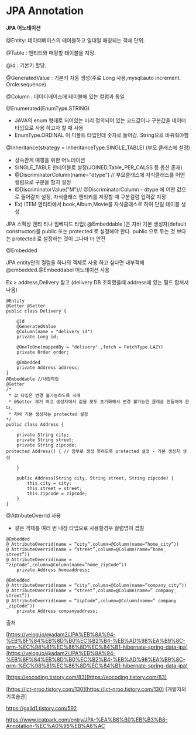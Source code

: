 # JPA Annotation

**JPA 어노테이션**

@Entity: 데이터베이스의 테이블하고 일대일 매칭되는 객체 단위.

@Table : 엔티티와 매핑할 테이블을 지정.

@id : 기본키 할당.

@GeneratedValue : 기본키 자동 생성(주로 Long 사용,mysql:auto increment. Orcle:sequence)

@Column : 데이터베이스에 테이블에 있는 컬럼과 동일

@Enumerated(EnumType.STRING)

* JAVA의 enum 형태로 되어있는 미리 정의되어 있는 코드값이나 구분값을 데이터 타입으로 사용 하고자 할 때 사용
* EnumType.ORDINAL 이 디폴트 타입인데 숫자로 들어감. String으로 바꿔줘야함

@Inheritance(strategy = InheritanceType.SINGLE\_TABLE) (부모 클래스에 설정)

* 상속관계 매핑을 위한 어노테이션
* SINGLE\_TABLE 한테이블로 설정(JOINED,Table\_PER\_CALSS 등 옵션 존재)
* @DiscriminatorColumn(name="dtype") // 부모클래스에 자식클래스를 어떤 컬럼으로 구분을 할지 설정
* @DiscriminatorValue("M")// @DiscriminatorColumn - dtype 에 어떤 값으로 들어갈지 설정, 자식클래스 엔티키를 저장할 때 구분컬럼 입력값 지정
* Ex) ITEM 엔티티에서 book,Album,Movie를 자식클래스로 하여 단일 테이블 생성

JPA 스펙상 엔티 티나 임베디드 타입( @Embeddable )은 자바 기본 생성자(default constructor)를 public 또는 protected 로 설정해야 한다. public 으로 두는 것 보다는 protected 로 설정하는 것이 그나마 더 안전

@Embedded

JPA entity안의 컬럼을 하나의 객체로 사용 하고 싶다면 내부객체 @embedded.@Embeddabel 어노테이션 사용

Ex > address,Delivery 참고 (delivery DB 조회했을때 address에 있는 필드 합쳐서 나옴)

```
@Entity
@Getter @Setter
public class Delivery {

	@Id
	@GeneratedValue
	@Column(name = "delivery_id")
	private Long id;
	
	@OneToOne(mappedBy = "delivery" ,fetch = FetchType.LAZY)
	private Order order;
	
	@Embedded
	private Address address;
}
@Embeddable //내장타입
@Getter
/*
 * 값 타입은 변경 불가능하도록 서례
 * @Setter 제거 하고 생성자에서 값을 모두 초기화해서 변경 불가능한 클래슬 만들어야 한다.
 * 자바 기본 생성자는 protected 설정
*/
public class Address {

	private String city;
	private String street;
	private String zipcode;
protected Address() { // 함부로 생성 못하도록 protected 설정 - 기본 생성자 생성
		
	}
	
	public Address(String city, String street, String zipcode) {
		this.city = city;
		this.street = street;
		this.zipcode = zipcode;
	}
}

```

@AttributeOverrid 사용

* 같은 객체를 여러 번 내장 타입으로 사용할경우 컬럼명이 겹칠

```
@Embedded
@ AttributeOverrid(name = “city”,column=@Column(name=”home_city”))
@ AttributeOverrid(name = “street”,column=@Column(name=”home_ street”))
@ AttributeOverrid(name = “zipCode”,column=@Column(name=”home_zipCode”))
	private Address homeaddress;

@Embedded
@ AttributeOverrid(name = “city”,column=@Column(name=”company_city”))
@ AttributeOverrid(name = “street”,column=@Column(name=” company_ street”))
@ AttributeOverrid(name = “zipCode”,column=@Column(name=” company _zipCode”))
	private Address companyaddress;

```



출처&#x20;

[https://velog.io/@adam2/JPA%EB%8A%94-%EB%8F%84%EB%8D%B0%EC%B2%B4-%EB%AD%98%EA%B9%8C-orm-%EC%98%81%EC%86%8D%EC%84%B1-hibernate-spring-data-jpa](https://velog.io/@adam2/JPA%EB%8A%94-%EB%8F%84%EB%8D%B0%EC%B2%B4-%EB%AD%98%EA%B9%8C-orm-%EC%98%81%EC%86%8D%EC%84%B1-hibernate-spring-data-jpa)

[https://eocoding.tistory.com/83](https://eocoding.tistory.com/83)

[https://ict-nroo.tistory.com/130](https://ict-nroo.tistory.com/130) \[개발자의 기록습관]

https://galid1.tistory.com/592

https://www.icatpark.com/entry/JPA-%EA%B8%B0%EB%B3%B8-Annotation-%EC%A0%95%EB%A6%AC

